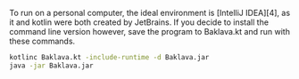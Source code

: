 
To run on a personal computer, the ideal environment is [IntelliJ IDEA][4], as it and kotlin were both created by JetBrains.
If you decide to install the command line version however, save the program to Baklava.kt and run with these commands.
```bash
kotlinc Baklava.kt -include-runtime -d Baklava.jar
java -jar Baklava.jar
```
